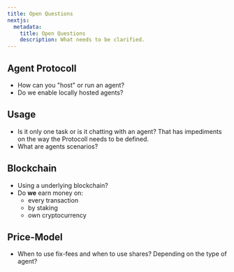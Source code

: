 ```yaml
---
title: Open Questions
nextjs:
  metadata:
    title: Open Questions
    description: What needs to be clarified.
---
```


## Agent Protocoll

- How can you "host" or run an agent?
- Do we enable locally hosted agents?

## Usage

- Is it only one task or is it chatting with an agent? That has impediments on the way the Protocoll needs to be defined.
- What are agents scenarios?

## Blockchain

- Using a underlying blockchain?
- Do **we** earn money on:
  - every transaction
  - by staking
  - own cryptocurrency


## Price-Model

- When to use fix-fees and when to use shares? Depending on the type of agent?